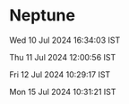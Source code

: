 # Neptune

Wed 10 Jul 2024 16:34:03 IST

Thu 11 Jul 2024 12:00:56 IST

Fri 12 Jul 2024 10:29:17 IST

Mon 15 Jul 2024 10:31:21 IST
